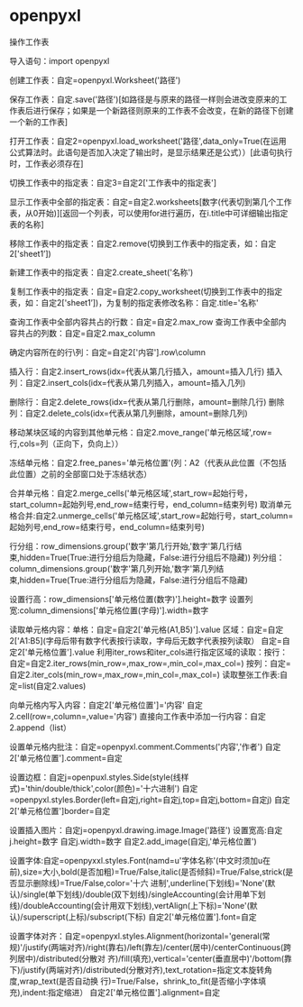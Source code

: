 # openpyxl
操作工作表

导入语句：import openpyxl

创建工作表：自定=openpyxl.Worksheet('路径')

保存工作表：自定.save('路径')[如路径是与原来的路径一样则会进改变原来的工作表后进行保存；如果是一个新路径则原来的工作表不会改变，在新的路径下创建一个新的工作表]

打开工作表：自定2=openpyxl.load_worksheet('路径',data_only=True(在运用公式算法时。此语句是否加入决定了输出时，是显示结果还是公式））[此语句执行时，工作表必须存在]

切换工作表中的指定表：自定3=自定2['工作表中的指定表']

显示工作表中全部的指定表：自定=自定2.worksheets[数字(代表切到第几个工作表，从0开始)][返回一个列表，可以使用for进行遍历，在i.title中可详细输出指定表的名称]

移除工作表中的指定表：自定2.remove(切换到工作表中的指定表，如：自定2['sheet1’])

新建工作表中的指定表：自定2.create_sheet('名称')

复制工作表中的指定表：自定=自定2.copy_worksheet(切换到工作表中的指定表，如：自定2['sheet1’])，为复制的指定表修改名称：自定.title='名称'

查询工作表中全部内容共占的行数：自定=自定2.max_row
查询工作表中全部内容共占的列数：自定=自定2.max_column

确定内容所在的行\列：自定=自定2['内容'].row\column

插入行：自定2.insert_rows(idx=代表从第几行插入，amount=插入几行)
插入列：自定2.insert_cols(idx=代表从第几列插入，amount=插入几列)

删除行：自定2.delete_rows(idx=代表从第几行删除，amount=删除几行)
删除列：自定2.delete_cols(idx=代表从第几列删除，amount=删除几列)

移动某块区域的内容到其他单元格：自定2.move_range('单元格区域',row=行,cols=列（正向下，负向上））

冻结单元格：自定2.free_panes='单元格位置'(列：A2（代表从此位置（不包括此位置）之前的全部窗口处于冻结状态）

合并单元格：自定2.merge_cells('单元格区域',start_row=起始行号，start_column=起始列号,end_row=结束行号，end_column=结束列号)
取消单元格合并:自定2.unmerge_cells('单元格区域',start_row=起始行号，start_column=起始列号,end_row=结束行号，end_column=结束列号)

行分组：row_dimensions.group('数字'第几行开始,'数字'第几行结束,hidden=True(True:进行分组后为隐藏，False:进行分组后不隐藏))
列分组：column_dimensions.group('数字'第几列开始,'数字'第几列结束,hidden=True(True:进行分组后为隐藏，False:进行分组后不隐藏)

设置行高：row_dimensions['单元格位置(数字)'].height=数字
设置列宽:column_dimensions['单元格位置(字母)'].width=数字

读取单元格内容：单格：自定=自定2['单元格(A1,B5)'].value
								区域：自定=自定2['A1:B5](字母后带有数字代表按行读取，字母后无数字代表按列读取）
											自定=自定2['单元格位置'].value
								利用iter_rows和iter_cols进行指定区域的读取：按行：自定=自定2.iter_rows(min_row=,max_row=,min_col=,max_col=)
																												  	按列：自定=自定2.iter_cols(min_row=,max_row=,min_col=,max_col=)
                                                            读取整张工作表:自定=list(自定2.values)
                                                            
 向单元格内写入内容：自定2['单元格位置']='内容'
                    自定2.cell(row=,column=,value='内容')
                    直接向工作表中添加一行内容：自定2.append（list）
           
 设置单元格内批注：自定=openpyxl.comment.Comments('内容','作者')
 									自定2['单元格位置'].comment=自定
                  
设置边框：自定j=openpuxl.styles.Side(style(线样式)='thin/double/thick',color(颜色)='十六进制')
					自定=openpyxl.styles.Border(left=自定j,right=自定j,top=自定j,bottom=自定j)
					自定2['单元格位置']border=自定

设置插入图片：自定j=openpyxl.drawing.image.Image('路径')
							设置宽高:自定j.height=数字
              自定j.width=数字
              自定2.add_image(自定j,'单元格位置')

设置字体:自定=openpyxxl.styles.Font(namd=u'字体名称'(中文时须加u在前),size=大小,bold(是否加粗)=True/False,italic(是否倾斜)=True/False,strick(是否显示删除线)=True/False,color='十六								进制',underline(下划线)='None'(默认)/single(单下划线)/double(双下划线)/singleAccounting(会计用单下划线)/doubleAccounting(会计用双下划线),vertAlign(上下标)='None'(默								认)/superscript(上标)/subscript(下标)
				自定2['单元格位置'].font=自定
                
设置字体对齐：自定=openpyxl.styles.Alignment(horizontal='general(常规)'/justify(两端对齐)/right(靠右)/left(靠左)/center(居中)/centerContinuous(跨列居中)/distributed(分散对  												齐)/fill(填充),vertical='center(垂直居中)'/bottom(靠下)/justify(两端对齐)/distributed(分散对齐),text_rotation=指定文本旋转角度,wrap_text(是否自动换																行)=True/False，shrink_to_fit(是否缩小字体填充),indent:指定缩进）
							自定2['单元格位置'].alignment=自定















